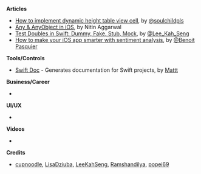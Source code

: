 

**Articles**

* [How to implement dynamic height table view cell](https://fluffy.es/dynamic-height-tableview-cell/), by [@soulchildpls](https://twitter.com/soulchildpls)
* [Any & AnyObject in iOS](https://medium.com/flawless-app-stories/any-anyobject-in-ios-803515bd95a6), by Nitin Aggarwal
* [Test Doubles in Swift: Dummy, Fake, Stub, Mock](https://swiftsenpai.com/testing/test-doubles-in-swift/), by [@Lee_Kah_Seng](https://twitter.com/Lee_Kah_Seng)
* [How to make your iOS app smarter with sentiment analysis](https://benoitpasquier.com/2020/01/how-to-make-your-ios-app-smarter-with-sentiment-analysis/), by [@Benoit Pasquier](https://twitter.com/benoitpasquier_)

**Tools/Controls**

* [Swift Doc](https://github.com/SwiftDocOrg/swift-doc) - Generates documentation for Swift projects, by [Mattt](https://twitter.com/mattt)

**Business/Career**

*

**UI/UX**

* 

**Videos**

* 

**Credits**

* [cupnoodle](https://github.com/cupnoodle), [LisaDziuba](https://github.com/lisadziuba), [LeeKahSeng](https://github.com/LeeKahSeng), [Ramshandilya](https://github.com/ramshandilya), [popei69](https://github.com/popei69)
